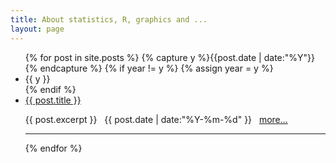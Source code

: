 ```yaml
---
title: About statistics, R, graphics and ...
layout: page
---
```


<ul class="listing">
{% for post in site.posts %}
  {% capture y %}{{post.date | date:"%Y"}}{% endcapture %}
  {% if year != y %}
    {% assign year = y %}
    <li class="listing-seperator">{{ y }}</li>
  {% endif %}
  <li class="listing-item">
    <a href="{{ site.url }}{{ post.url }}" title="{{ post.title }}">{{ post.title }}</a>
    <p>{{ post.excerpt }} &nbsp; 
<span align="right"> 
<time datetime="{{ post.date | date:"%Y-%m-%d" }}">{{ post.date | date:"%Y-%m-%d" }}</time> &nbsp;
<a href="{{ site.url }}{{ post.url }}" title="{{ post.title }}">more...</a></span>
<hr>
</p>
  </li>
{% endfor %}
</ul>


